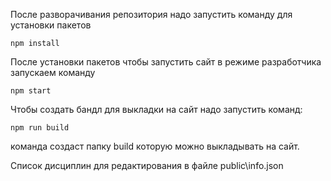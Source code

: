 После разворачивания репозитория надо запустить команду для установки пакетов 

```
npm install
```

После установки пакетов чтобы запустить сайт в режиме разработчика запускаем команду

```
npm start
```

Чтобы создать бандл для выкладки на сайт надо запустить команд:

```
npm run build
```

команда создаст папку build которую можно выкладывать на сайт.

Список дисциплин для редактирования в файле public\info.json
